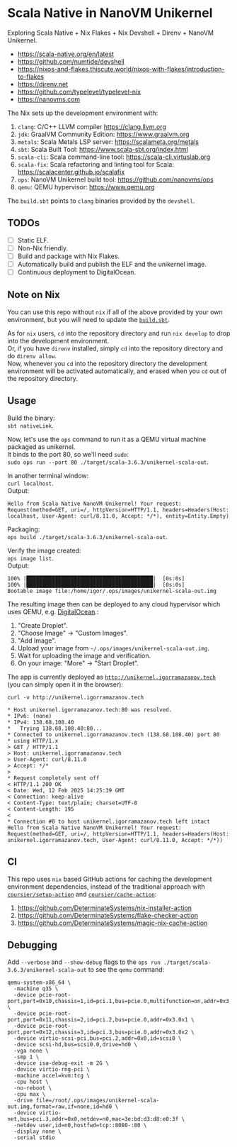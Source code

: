 # Scala Native in NanoVM Unikernel
Exploring Scala Native + Nix Flakes + Nix Devshell + Direnv + NanoVM Unikernel.

* https://scala-native.org/en/latest
* https://github.com/numtide/devshell
* https://nixos-and-flakes.thiscute.world/nixos-with-flakes/introduction-to-flakes
* https://direnv.net
* https://github.com/typelevel/typelevel-nix
* https://nanovms.com

The Nix sets up the development environment with:
1. `clang`: C/C++ LLVM compiler https://clang.llvm.org
1. `jdk`: GraalVM Community Edition: https://www.graalvm.org
1. `metals`: Scala Metals LSP server: https://scalameta.org/metals
1. `sbt`: Scala Built Tool: https://www.scala-sbt.org/index.html
1. `scala-cli`: Scala command-line tool: https://scala-cli.virtuslab.org
1. `scala-fix`: Scala refactoring and linting tool for Scala: https://scalacenter.github.io/scalafix
1. `ops`: NanoVM Unikernel build tool: https://github.com/nanovms/ops
1. `qemu`: QEMU hypervisor: https://www.qemu.org

The `build.sbt` points to `clang` binaries provided by the `devshell`.


## TODOs
- [ ] Static ELF.
- [ ] Non-Nix friendly.
- [ ] Build and package with Nix Flakes.
- [ ] Automatically build and publish the ELF and the unikernel image.
- [ ] Continuous deployment to DigitalOcean.

## Note on Nix
You can use this repo without `nix` if all of the above provided by your own environment, but you will need to update the [`build.sbt`](./build.sbt).

As for `nix` users, `cd` into the repository directory and run `nix develop` to drop into the development environment.\
Or, if you have `direnv` installed, simply `cd` into the repository directory and do `direnv allow`.\
Now, whenever you `cd` into the repository directory the development environment will be activated automatically,
and erased when you `cd` out of the repository directory.

## Usage

Build the binary:\
`sbt nativeLink`.

Now, let's use the `ops` command to run it as a QEMU virtual machine packaged as unikernel.\
It binds to the port 80, so we'll need `sudo`:\
`sudo ops run --port 80 ./target/scala-3.6.3/unikernel-scala-out`.


In another terminal window:\
`curl localhost`.\
Output:
```
Hello from Scala Native NanoVM Unikernel! Your request: Request(method=GET, uri=/, httpVersion=HTTP/1.1, headers=Headers(Host: localhost, User-Agent: curl/8.11.0, Accept: */*), entity=Entity.Empty)
```

Packaging:\
`ops build ./target/scala-3.6.3/unikernel-scala-out`.

Verify the image created:\
`ops image list`.\
Output:
```
100% |████████████████████████████████████████|  [0s:0s]
100% |████████████████████████████████████████|  [0s:0s]
Bootable image file:/home/igor/.ops/images/unikernel-scala-out.img
```

The resulting image then can be deployed to any cloud hypervisor which uses QEMU, e.g. [DigitalOcean](https://digitalocean.com).:
1. "Create Droplet".
2. "Choose Image" -> "Custom Images".
3. "Add Image".
4. Upload your image from `~/.ops/images/unikernel-scala-out.img`.
5. Wait for uploading the image and verification.
6. On your image: "More" -> "Start Droplet".

The app is currently deployed as [`http://unikernel.igorramazanov.tech`](http://unikernel.igorramazanov.tech) (you can simply open it in the browser):
```
curl -v http://unikernel.igorramazanov.tech

* Host unikernel.igorramazanov.tech:80 was resolved.
* IPv6: (none)
* IPv4: 138.68.108.40
*   Trying 138.68.108.40:80...
* Connected to unikernel.igorramazanov.tech (138.68.108.40) port 80
* using HTTP/1.x
> GET / HTTP/1.1
> Host: unikernel.igorramazanov.tech
> User-Agent: curl/8.11.0
> Accept: */*
>
* Request completely sent off
< HTTP/1.1 200 OK
< Date: Wed, 12 Feb 2025 14:25:39 GMT
< Connection: keep-alive
< Content-Type: text/plain; charset=UTF-8
< Content-Length: 195
<
* Connection #0 to host unikernel.igorramazanov.tech left intact
Hello from Scala Native NanoVM Unikernel! Your request: Request(method=GET, uri=/, httpVersion=HTTP/1.1, headers=Headers(Host: unikernel.igorramazanov.tech, User-Agent: curl/8.11.0, Accept: */*))
```


## CI
This repo uses `nix` based GitHub actions for caching the development environment dependencies,
instead of the traditional approach with [`coursier/setup-action`](https://github.com/coursier/setup-action) and [`coursier/cache-action`](https://github.com/coursier/cache-action):
1. https://github.com/DeterminateSystems/nix-installer-action
1. https://github.com/DeterminateSystems/flake-checker-action
1. https://github.com/DeterminateSystems/magic-nix-cache-action


## Debugging
Add `--verbose` and `--show-debug` flags to the `ops run ./target/scala-3.6.3/unikernel-scala-out` to see the `qemu` command:
```
qemu-system-x86_64 \
  -machine q35 \
  -device pcie-root-port,port=0x10,chassis=1,id=pci.1,bus=pcie.0,multifunction=on,addr=0x3 \
  -device pcie-root-port,port=0x11,chassis=2,id=pci.2,bus=pcie.0,addr=0x3.0x1 \
  -device pcie-root-port,port=0x12,chassis=3,id=pci.3,bus=pcie.0,addr=0x3.0x2 \
  -device virtio-scsi-pci,bus=pci.2,addr=0x0,id=scsi0 \
  -device scsi-hd,bus=scsi0.0,drive=hd0 \
  -vga none \
  -smp 1 \
  -device isa-debug-exit -m 2G \
  -device virtio-rng-pci \
  -machine accel=kvm:tcg \
  -cpu host \
  -no-reboot \
  -cpu max \
  -drive file=/root/.ops/images/unikernel-scala-out.img,format=raw,if=none,id=hd0 \
  -device virtio-net,bus=pci.3,addr=0x0,netdev=n0,mac=3e:bd:d3:d8:e0:3f \
  -netdev user,id=n0,hostfwd=tcp::8080-:80 \
  -display none \
  -serial stdio
```

